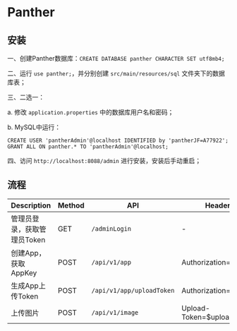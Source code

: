 # Panther

## 安装

一、创建Panther数据库：`CREATE DATABASE panther CHARACTER SET utf8mb4;`

二、运行 `use panther;`，并分别创建 `src/main/resources/sql` 文件夹下的数据库表；

三、二选一：

a. 修改 `application.properties` 中的数据库用户名和密码；

b. MySQL中运行：
```mysql
CREATE USER 'pantherAdmin'@localhost IDENTIFIED by 'pantherJF=A77922';
GRANT ALL ON panther.* TO 'pantherAdmin'@localhost;
```

四、访问 `http://localhost:8088/admin` 进行安装，安装后手动重启；

## 流程
| Description | Method | API | Header | Param | Body | Return |
| --- | --- | --- | --- | --- | --- | --- |
| 管理员登录，获取管理员Token | GET | `/adminLogin` | - | username;password | - | token |
| 创建App，获取AppKey | POST | `/api/v1/app` | Authorization=$token | - | CreateAppParam | appKey |
| 生成App上传Token | POST | `/api/v1/app/uploadToken` | Authorization=$token | app_key=$appKey | - | uploadToken |
| 上传图片 | POST | `/api/v1/image` | Upload-Token=$uploadToken | file | - | ImageDTO |